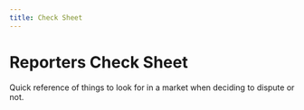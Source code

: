 ```yaml
---
title: Check Sheet
---
```

# Reporters Check Sheet

Quick reference of things to look for in a market when deciding to dispute or not.
